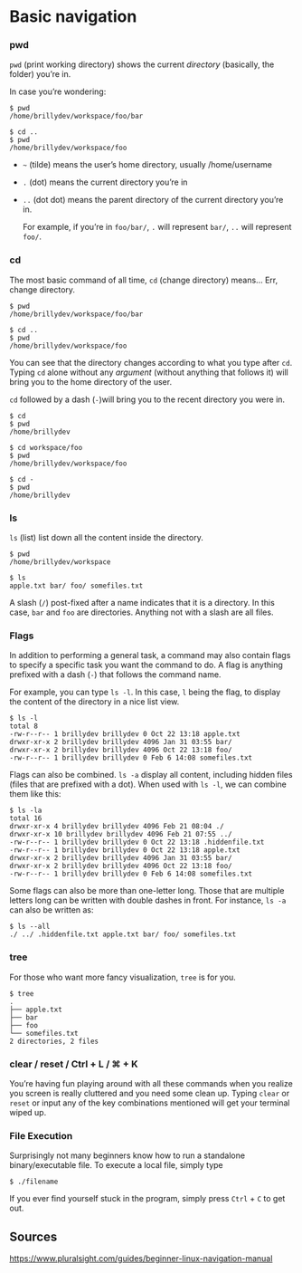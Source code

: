 # Basic navigation

### pwd

`pwd` (print working directory) shows the current _directory_ (basically, the folder) you’re in.

In case you’re wondering:
```
$ pwd
/home/brillydev/workspace/foo/bar

$ cd ..
$ pwd
/home/brillydev/workspace/foo
```

-   `~` (tilde) means the user’s home directory, usually /home/username

-   `.` (dot) means the current directory you’re in

-   `..` (dot dot) means the parent directory of the current directory you’re in.
    
    For example, if you’re in `foo/bar/`, `.` will represent `bar/`, `..` will represent `foo/`.
    

### cd

The most basic command of all time, `cd` (change directory) means... Err, change directory.

```
$ pwd
/home/brillydev/workspace/foo/bar

$ cd ..
$ pwd
/home/brillydev/workspace/foo
```

You can see that the directory changes according to what you type after `cd`. Typing `cd` alone without any _argument_ (without anything that follows it) will bring you to the home directory of the user.

`cd` followed by a dash (`-`)will bring you to the recent directory you were in.

```
$ cd
$ pwd
/home/brillydev

$ cd workspace/foo
$ pwd
/home/brillydev/workspace/foo

$ cd -
$ pwd
/home/brillydev
```

### ls

`ls` (list) list down all the content inside the directory.

```
$ pwd
/home/brillydev/workspace

$ ls
apple.txt bar/ foo/ somefiles.txt
```

A slash (`/`) post-fixed after a name indicates that it is a directory. In this case, `bar` and `foo` are directories. Anything not with a slash are all files.

### Flags

In addition to performing a general task, a command may also contain flags to specify a specific task you want the command to do. A flag is anything prefixed with a dash (`-`) that follows the command name.

For example, you can type `ls -l`. In this case, `l` being the flag, to display the content of the directory in a nice list view.
```
$ ls -l
total 8
-rw-r--r-- 1 brillydev brillydev 0 Oct 22 13:18 apple.txt
drwxr-xr-x 2 brillydev brillydev 4096 Jan 31 03:55 bar/
drwxr-xr-x 2 brillydev brillydev 4096 Oct 22 13:18 foo/
-rw-r--r-- 1 brillydev brillydev 0 Feb 6 14:08 somefiles.txt
```
Flags can also be combined. `ls -a` display all content, including hidden files (files that are prefixed with a dot). When used with `ls -l`, we can combine them like this:

```
$ ls -la
total 16
drwxr-xr-x 4 brillydev brillydev 4096 Feb 21 08:04 ./
drwxr-xr-x 10 brillydev brillydev 4096 Feb 21 07:55 ../
-rw-r--r-- 1 brillydev brillydev 0 Oct 22 13:18 .hiddenfile.txt
-rw-r--r-- 1 brillydev brillydev 0 Oct 22 13:18 apple.txt
drwxr-xr-x 2 brillydev brillydev 4096 Jan 31 03:55 bar/
drwxr-xr-x 2 brillydev brillydev 4096 Oct 22 13:18 foo/
-rw-r--r-- 1 brillydev brillydev 0 Feb 6 14:08 somefiles.txt
```

Some flags can also be more than one-letter long. Those that are multiple letters long can be written with double dashes in front. For instance, `ls -a` can also be written as:

```
$ ls --all
./ ../ .hiddenfile.txt apple.txt bar/ foo/ somefiles.txt
```

### tree

For those who want more fancy visualization, `tree` is for you.

```
$ tree
.
├── apple.txt
├── bar
├── foo
└── somefiles.txt
2 directories, 2 files
```

### clear / reset / Ctrl + L / ⌘ + K

You’re having fun playing around with all these commands when you realize you screen is really cluttered and you need some clean up. Typing `clear` or `reset` or input any of the key combinations mentioned will get your terminal wiped up.

### File Execution

Surprisingly not many beginners know how to run a standalone binary/executable file. To execute a local file, simply type

```
$ ./filename
```

If you ever find yourself stuck in the program, simply press `Ctrl` + `C` to get out.

## Sources
https://www.pluralsight.com/guides/beginner-linux-navigation-manual
